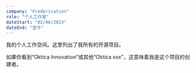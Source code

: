 ```yaml
---
company: "Frederication"
role: "个人工作室"
dateStart: "02/06/2023"
dateEnd: "至今"
---
```


我的个人工作空间。这里列出了我所有的开源项目。

如果你看到“Oktica Innovation”或其他“Oktica xxx”，这意味着我是这个项目的创建者。
